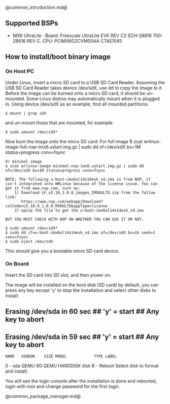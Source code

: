 @common_introduction.md@
## Supported BSPs
- MX6 UltraLite   : Board: Freescale UltraLite EVK REV C2 SCH-28616 700-28616 REV C. CPU: PCIMX6G2CVM05AA CTAE1545

## How to install/boot binary image

### On Host PC
Under Linux, insert a micro SD card to a USB SD Card Reader.
Assuming the USB SD Card Reader takes device /dev/sdX, use dd
to copy the image to it. Before the image can be burned onto
a micro SD card, it should be un-mounted. Some Linux distros
may automatically mount when it is plugged in. Using device
/dev/sdX as an example, find all mounted partitions:

    $ mount | grep sdX

and un-mount those that are mounted, for example:

    $ sudo umount /dev/sdX*

Now burn the image onto the micro SD card:
    For full image
    $ zcat wrlinux-image-full-nxp-imx6.ustart.img.gz | sudo dd of=/dev/sdX bs=1M status=progress conv=fsync

    Or minimal image
    $ zcat wrlinux-image-minimal-nxp-imx6.ustart.img.gz | sudo dd of=/dev/sdX bs=1M status=progress conv=fsync

    NOTE: The following u-boot-imx6ul14x14evk_sd.imx is from NXP, it
    isn't integrated into WRLinux because of the license issue. You can
    get it from www.nxp.com, such as:
        1) Download LF_v5.10_1.0.0_images_IMX6UL7D.zip from the follow link:
           https://www.nxp.com/webapp/Download?colCode=L5.10.9_1.0.0_MX6UL7D&appType=license
        2) upzip the file to get the u-boot-imx6ul14x14evk_sd.imx

    BUT YOU MUST CHECK WITH NXP ON WHETHER YOU CAN USE IT OR NOT.

    $ sudo umount /dev/sdX*
    $ sudo dd if=u-boot-imx6ul14x14evk_sd.imx of=/dev/sdX bs=1k seek=1 conv=fsync
    $ sudo eject /dev/sdX

This should give you a bootable micro SD card device.

### On Board
Insert the SD card into SD slot, and then power on.

The image will be installed on the boot disk (SD card) by default, you can
press any key except 'y' to stop the installation and select other disks to
install:

## Erasing /dev/sda in 60 sec ## 'y' = start ## Any key to abort ##
## Erasing /dev/sda in 59 sec ## 'y' = start ## Any key to abort ##
    NAME   VENDOR    SIZE MODEL            TYPE LABEL
0 - sda    QEMU        8G QEMU HARDDISK    disk
B - Reboot
Select disk to format and install:

You will see the login console after the installation is done and rebooted,
login with root and change password for the first login.

@common_package_manager.md@
